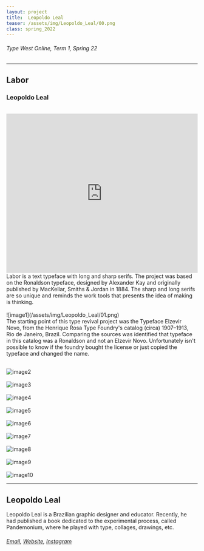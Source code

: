```yaml
---
layout: project
title:  Leopoldo Leal
teaser: /assets/img/Leopoldo_Leal/00.png
class: spring_2022
---
```

###### Type West Online, Term 1, Spring 22 ######
---
## Labor ##
### Leopoldo Leal ###
<br>
<iframe width="100%" height="420" src="https://www.youtube.com/embed/UWzGWYWa9Sw?rel=0&modestbranding=1&autohide=1&controls=1&showinfo=0&showtitle=0" title="YouTube video player" frameborder="0" allow="accelerometer; autoplay; clipboard-write; encrypted-media; gyroscope; picture-in-picture" allowfullscreen></iframe>
<br>
Labor is a text typeface with long and sharp serifs. The project was based on the Ronaldson typeface, designed by Alexander Kay and originally published by MacKellar, Smiths & Jordan in 1884. The sharp and long serifs are so unique and reminds the work tools that presents the idea of making is thinking.
<br><br>
![image1](/assets/img/Leopoldo_Leal/01.png)
<br>
The starting point of this type revival project was the Typeface Elzevir Novo, from the Henrique Rosa Type Foundry's catalog (circa) 1907–1913, Rio de Janeiro, Brazil. Comparing the sources was identified that typeface in this catalog was a Ronaldson and not an Elzevir Novo. Unfortunately isn't possible to know if the foundry bought the license or just copied the typeface and changed the name. 
<br><br>

![image2](/assets/img/Leopoldo_Leal/02.png)
<br><br>
![image3](/assets/img/Leopoldo_Leal/03.png)
<br><br>
![image4](/assets/img/Leopoldo_Leal/04.png)
<br><br>
![image5](/assets/img/Leopoldo_Leal/05.png)
<br><br>
![image6](/assets/img/Leopoldo_Leal/06.png)
<br><br>
![image7](/assets/img/Leopoldo_Leal/07.png)
<br><br>
![image8](/assets/img/Leopoldo_Leal/08.png)
<br><br>
![image9](/assets/img/Leopoldo_Leal/09.png)
<br><br>
![image10](/assets/img/Leopoldo_Leal/10.png)

---
## Leopoldo Leal ##
Leopoldo Leal is a Brazilian graphic designer and educator. Recently, he had published a book dedicated to the experimental process, called Pandemonium, where he played with type, collages, drawings, etc.
<br>
###### [Email](mailto:leo@leopoldoleal.com), [Website](http://www.pandemoniumtype.com), [Instagram](https://www.instagram.com/pandemonium_type/) ######

